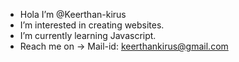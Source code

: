 -  Hola I’m @Keerthan-kirus
-  I’m interested in creating websites.
-  I’m currently learning Javascript.
-  Reach me on -> Mail-id: keerthankirus@gmail.com
